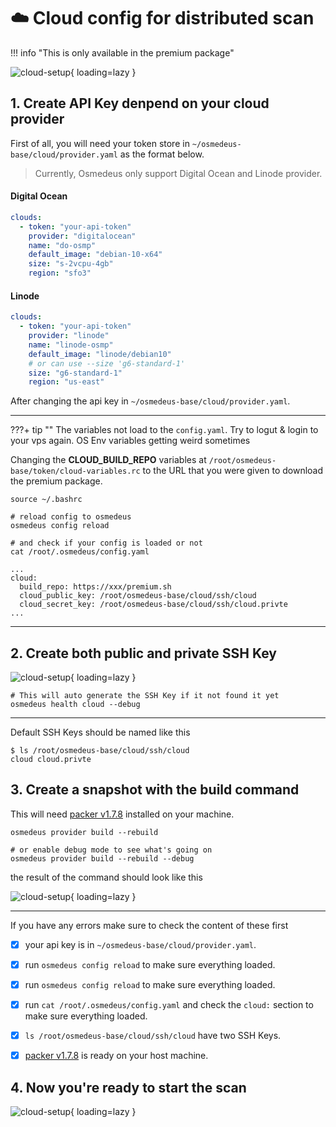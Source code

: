 # :cloud: Cloud config for distributed scan

!!! info "This is only available in the premium package"


![cloud-setup](/static/premium/cloud-setup.png){ loading=lazy }

## 1. Create API Key denpend on your cloud provider

First of all, you will need your token store in `~/osmedeus-base/cloud/provider.yaml` as the format below.

> Currently, Osmedeus only support Digital Ocean and Linode provider.  

#### Digital Ocean

```yaml
clouds:
  - token: "your-api-token"
    provider: "digitalocean"
    name: "do-osmp"
    default_image: "debian-10-x64"
    size: "s-2vcpu-4gb"
    region: "sfo3"

```

#### Linode

```yaml
clouds:
  - token: "your-api-token"
    provider: "linode"
    name: "linode-osmp"
    default_image: "linode/debian10"
    # or can use --size 'g6-standard-1'
    size: "g6-standard-1"
    region: "us-east"
```

After changing the api key in `~/osmedeus-base/cloud/provider.yaml`.

***


???+ tip ""
    The variables not load to the `config.yaml`. Try to logut & login to your vps again. OS Env variables getting weird sometimes


Changing the **CLOUD_BUILD_REPO** variables at `/root/osmedeus-base/token/cloud-variables.rc` to the URL that you were given to download the premium package.


```shell
source ~/.bashrc

# reload config to osmedeus
osmedeus config reload

# and check if your config is loaded or not
cat /root/.osmedeus/config.yaml

...
cloud:
  build_repo: https://xxx/premium.sh
  cloud_public_key: /root/osmedeus-base/cloud/ssh/cloud
  cloud_secret_key: /root/osmedeus-base/cloud/ssh/cloud.privte
...

```

***

## 2. Create both public and private SSH Key

![cloud-setup](/static/premium/cloud-healthcheck.png){ loading=lazy }

```shell
# This will auto generate the SSH Key if it not found it yet
osmedeus health cloud --debug

```

*** 

Default SSH Keys should be named like this

```shell
$ ls /root/osmedeus-base/cloud/ssh/cloud
cloud cloud.privte
```

## 3. Create a snapshot with the build command

This will need [packer v1.7.8](https://www.packer.io/downloads) installed on your machine.

```shell
osmedeus provider build --rebuild

# or enable debug mode to see what's going on
osmedeus provider build --rebuild --debug
```

the result of the command should look like this

![cloud-setup](/static/premium/create-snapshot.png){ loading=lazy }

***

If you have any errors make sure to check the content of these first

- [x] your api key is in `~/osmedeus-base/cloud/provider.yaml`.
- [x] run `osmedeus config reload` to make sure everything loaded.
- [x] run `osmedeus config reload` to make sure everything loaded.
- [x] run `cat /root/.osmedeus/config.yaml` and check the `cloud:` section to make sure everything loaded.
- [x] `ls /root/osmedeus-base/cloud/ssh/cloud` have two SSH Keys.
- [x] [packer v1.7.8](https://www.packer.io/downloads) is ready on your host machine.


## 4. Now you're ready to start the scan

![cloud-setup](/static/premium/cloud-scan-start.png){ loading=lazy }
